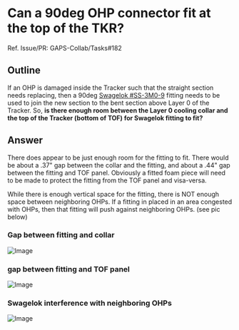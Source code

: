# Can a 90deg OHP connector fit at the top of the TKR?

Ref. Issue/PR: GAPS-Collab/Tasks#182

## Outline

If an OHP is damaged inside the Tracker such that the straight
section needs replacing, then a 90deg 
[Swagelok #SS-3M0-9](https://products.swagelok.com/en/c/90-degree-elbows/p/SS-3M0-9) 
fitting needs to be used to join the new section to the bent 
section above Layer 0 of the Tracker.  So, **is there enough 
room between the Layer 0 cooling collar and the top of the 
Tracker (bottom of TOF) for Swagelok fitting to fit?**

## Answer

There does appear to be just enough room for the fitting to fit.
There would be about a .37" gap between the collar and the
fitting, and about a .44" gap between the fitting and TOF panel.
Obviously a fitted foam piece will need to be made to protect
the fitting from the TOF panel and visa-versa.

While there is enough vertical space for the fitting, there is
NOT enough space between neighboring OHPs.  If a fitting in
placed in an area congested with OHPs, then that fitting will
push against neighboring OHPs. (see pic below)

### Gap between fitting and collar

![Image](https://github.com/GAPS-Collab/Tasks/assets/29869348/e4a25cb0-dd2e-4599-9a7e-c429fdd4134b)

### gap between fitting and TOF panel

![Image](https://github.com/GAPS-Collab/Tasks/assets/29869348/f609d0b2-cc94-4db7-94b6-d804b3321e67)


### Swagelok interference with neighboring OHPs

![Image](https://github.com/GAPS-Collab/Tasks/assets/29869348/b42d18d6-bc49-4977-8f22-fbcf6111cb82)




